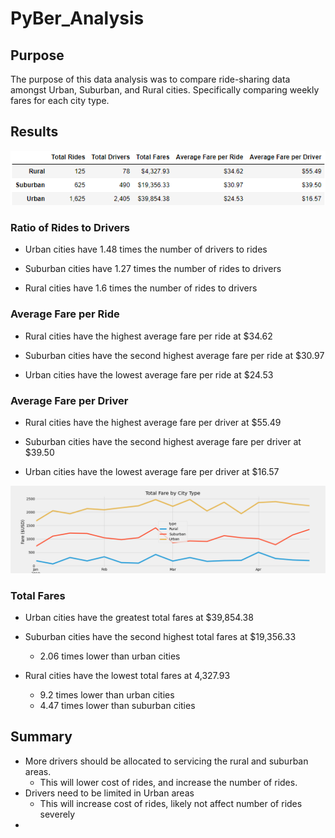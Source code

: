 # PyBer_Analysis

## Purpose

The purpose of this data analysis was to compare ride-sharing data amongst Urban, Suburban, and Rural cities.
Specifically comparing weekly fares for each city type.

## Results

![PyBer Summary](Resources/results_summary_table.png)

### Ratio of Rides to Drivers
- Urban cities have 1.48 times the number of drivers to rides

- Suburban cities have 1.27 times the number of rides to drivers

- Rural cities have 1.6 times the number of rides to drivers

### Average Fare per Ride
- Rural cities have the highest average fare per ride at $34.62

- Suburban cities have the second highest average fare per ride at $30.97

- Urban cities have the lowest average fare per ride at $24.53

### Average Fare per Driver
- Rural cities have the highest average fare per driver at $55.49

- Suburban cities have the second highest average fare per driver at $39.50

- Urban cities have the lowest average fare per driver at $16.57


![Total Fare by City Type](analysis/PyBer_fare_summary.png)


### Total Fares
- Urban cities have the greatest total fares at $39,854.38

- Suburban cities have the second highest total fares at $19,356.33
  - 2.06 times lower than urban cities

- Rural cities have the lowest total fares at 4,327.93
  - 9.2 times lower than urban cities
  - 4.47 times lower than suburban cities


## Summary
- More drivers should be allocated to servicing the rural and suburban areas.
  - This will lower cost of rides, and increase the number of rides.
- Drivers need to be limited in Urban areas
  - This will increase cost of rides, likely not affect number of rides severely
- 






